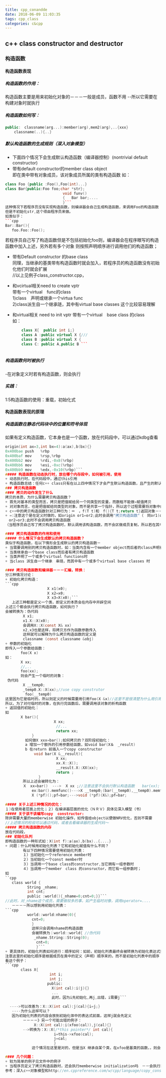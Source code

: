 ```yaml
---
title: cpp_conandde
date: 2018-06-09 11:03:35
tags: cpp_class
categories: c&cpp
---
```

## c++ class constructor and destructor
### 构造函数
#### 构造函数表现
##### 构造函数的作用：
构造函数主要是用来初始化对象的－－－一般是成员，函数不用
--所以它需要在构建对象时就执行<!--more-->
##### 构造函数如何写：
```cpp
public:　classname(arg...):member(arg),mem2(arg),..{xxx}
    classname(..){..}
```        
##### 默认构造函数的生成规则（深入对象模型）
+ 下面四个情况下会生成默认构造函数（编译器控制）(nontrivial default constructor)  
 + 带有default constructor的member class object  
 即在类中带有对象成员，该对象成员所属的类有构造函数
如：　
```cpp
class Foo {public :Foo(),Foo(int)...}
class Bar{public:Foo foo;char *str};
                          void funv()
                          {   Bar bar;....
                          }```
这种情况下若程序员没有实现构造函数，则编译器会自己生成构造函数，来调用Foo的构造函数
但是不初始化str,这个得由程序员来做。
如类似于：
```cpp
Bar::Bar(){
   foo.Foo::Foo();
 ```                  
 若程序员自己写了构造函数但是不包括初始化foo则，编译器会在程序眼写的构造函数中加入上述，另外若有多个对象
则按照声明顺序进行调用他们的构造函数；
 + 带有Default constructor 的base class  
 同理，当继承的基类带有构造函数时就会加入，若程序员的构造函数没有初始化他们时就会扩展  
//以上见例子class_constructor.cpp，
 + 和vcirtual相关need to create vptr  
    带有一个virtual　func的class  
     1)class　声明或继承一个virtua func  
     2)class派生自一个继承琏，其中有virtual base classes       这个比较容易理解
                
 + 和virtual相关 need to init vptr
   带有一个virtual　base class 的class  
   如：
   ```cpp
       class X{  public int i;}  
       class A :public virtual X {///
       class B :public virtual X {
       class C: public A,public B ```
       

##### 构造函数何时被执行  
-在对象定义时若有构造函数，则会执行
##### 实践：
1:5构造函数的使用：重载，初始化式

#### 构造函数表现的原理
##### 构造函数在静态代码块中的位置和符号体现
如果有定义构造函数，它本身也是一个函数，放在代码段中，可以通过kdbg查看
```c
origin(int ax=3,int bx=4):a(ax),b(bx){}
0x400bae push   %rbp
0x400baf mov    %rsp,%rbp
0x400bb2 mov    %rdi,-0x8(%rbp)
0x400bb6 mov    %esi,-0xc(%rbp)
0x400bb9 mov    %edx,-0x10(%rbp)```
##### 构造函数在动态执行时，放在哪个内存段中，如何被引用，使用
+ 动态执行时，在代码段中，通过this引用
+ 构造函数总结：任何c++ class只有在以上四中情况下才会产生默认构造函数，且产生的默认构造函数不会去初始化成员的值
### 拷贝构造函数
#### 拷贝的动作发生了什么
拷贝的本质，为什么需要拷贝构造函数？
+ 首先对基本的类型而言，拷贝是把值赋给另一个同类型的变量，而数租不能做=赋值拷贝
+ 对对象而言，也是把值赋给同类型的对象，而不是共享一个指针，所以这个过程需要将对象中的成员也复制过去（复制的是当前对象在此时时成员的值　）
+ c++中的拷贝构造函数针对三种行为：＝　，f(T t)和　f(){T t;return t}返回对象－－这三种情况都针对左值的　　　
+ =:注意这个是在定义时做的，如origin or1=or2;此时会调用"拷贝构造函数"（　同or1(or2))
　or2=or3;此时不会调用拷贝构造函数
（当程序员自己写了拷贝构造函数时，默认调用该构造函数，而不会区做成员复制，所以若在其中没有做复制，可能得到不想要的值，见例子)

#### 拷贝构造函数的作用和使用
##### 什么情况下会生成默认的拷贝构造函数？
类似于构造函数，在以下情形会生成默认的拷贝构造函数－
+ 当需要调用别的拷贝构造函数时，如：当类内含有一个member object而后者的class声明有一个copy　constructor时；
+ 当类继承自一个base class而后者有拷贝构造函数
+ 当类声明了一个或多个virtual functions时
+ 当class 派生自一个继承　串琏，而其中有一个或多个virtual base classes 时

#### 拷贝构造函数和编译器－－－汇编，转换：
分三种情况讨论：
+ 初始化拷贝构造：
```cpp
                   X x1(x0);
                   X x2=x0;
                   X x3=X(x0);```
   上述三种都是定义一个类，即定义的本质会在内存中开辟空间
上述三个都会执行拷贝构造函数，如何执行？  
会被转换为：伪代码
        X x1;
        x1.X::X(x0);
        会调用X::X(const X& xx) 
        x2,x3也是这样，将拷贝方作为函数参数传入
        这样就可以解释为什么拷贝构造函数的定义是      
        classname (const classname &obj)
+ 参数的初始化
即传入一个参数给函数：
       foo(X x)
如：
       X xx;
       //,..
       foo(xx);
       则会产生一个临时的对象：
 伪代码
        X __temp0;
        _temp0.X::X(xx);//use copy construtor
         foo(__temp0)
这里因为它是临时的，所以则定义的时候需要用引用foo(X &x)//这里不是很清楚为什么用引用～！，是否后面的操作直接面向该对象，需要做实际的修改，所以。。
所以，为了对付临时的对象，在执行完函数后，需要调用该对象的析构函数
+ 返回值的初始化：  
如
       X bar(){
                      X xx;
                       //...
                       return xx;
            }
         如何做X xxx=bar();如何拷贝的？双阶段初始化：
         a 增加一个额外的引用参数给函数，如void bar(X＆　_result)
         b 在return 前插入一个copy constructor 
             void bar(X &__result){
                       X xx;
                       xx.X::X();
                       __result.X::XX(xx);
                       return ;
               }
        所以上述会被转化为：
        Ｘ　xx=bar()  --->  X xx ;//注意这里不会执行默认构造函数　　bar(xx);
            ex:bar().memfunc()--->X __temp0;(bar(__temp0),__temp0).memfunc();
            X (*pf)();pf=bar;--->void (*pf)(X&);pf=bar;
            
##### 关于上述三种情况的优化：
１)在使用者层面上优化；２）在编译器层面的优化（ＮＲＶ）具体见深入模型（书）
##### 关于该不该编写copy  constructor: 
除非需要大量的memberwise 初始化操作，如传值给object以便做NRV优化，否则不需要
//上述情况的检验可以通过代码，或者去看编译器的生成代码～    
##### 拷贝构造函数的内存
放在代码段，
### 初始化队列
即构造函数的一种形式如：X(int f):a(ax),b(bx)..{....}
+ 问题：什么时候用初始化列表？它和初始化赋值有什么不同？
        有以下四种情况需要使用初始化列表：
        １）当初始化一个reference member时
        ２）当初始化一个const member时
        ３）当调用一个base class的constructor,当它拥有一组参数时
        ４）当调用一个member　class 的consructor，而它有一组参数时；
如
``cpp
   class world {
          String _nhame;
          int cnt;
          public :world(){_nhame=0;cnt=0;}}```
//此时，对_nhame这个成员，需要做较多的事，如产生临时对像，调用operator=....
   －－－－所以想到用初始化列表：
```cpp 
          world::world:nhame(0){
            cnt=0;
            }
            这样只会调用nhame的构造函数
            会被转换为：world::world{ //伪代码
             _nhame.String::String(0);
              cnt=0;
              }```
+ 更具体的，初始化列表如何进行：顺序如何：如前，初始化列表最终会被转换为初始化表达式到构造函数体中，那是什么顺序呢？  
注意这里的初始化顺序是根据成员在类中的定义（声明）顺序来的，而不是初始化列表中的顺序
看这个例子：
```cpp 
       class X{
                    int i; 
                    int j;
                   public:
                     X(int cal):i(j){}
                     ...
                     此时，因为i先初始化,再j,出错，i需要j```
                     
  ---->可以改善为：X::X(int cal):j(cal){i=j;}   
   ----为什么这样可以？  
   因为初始化列表的内容会放到初始化体中的表达式前面，这样j就会先定义
        －－－－》另一个可能出错的例子：
        　　　X::X(int cal):i(xfoo(cal)),j(cal){}
        -->转换为：X::X(/*this pointer*/ int cal){
                      i=this->xfoo(cal);
                      j=cal;
                      }
            这个情况在这里是对的，但是当X 继承自某个类，在xfoo是基类的函数，，则会出错this->xfoo

#### 几个问题：
+ 较为简单的例子见文件中的例子
+ 当程序员定义了拷贝构造函数时，还会执行memberwise initialization吗　－－会执行拷贝构造函数
参考：深入c++对象模型和http://en.cppreference.com/w/cpp/language/copy_constructor
